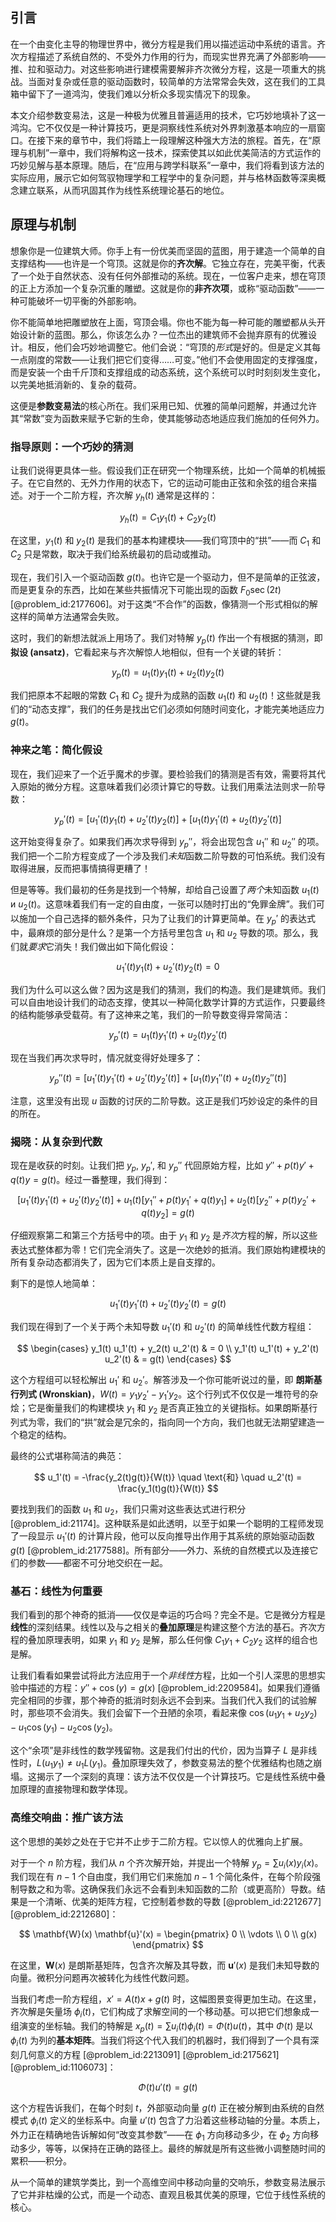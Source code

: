 ## 引言
在一个由变化主导的物理世界中，微分方程是我们用以描述运动中系统的语言。齐次方程描述了系统自然的、不受外力作用的行为，而现实世界充满了外部影响——推、拉和驱动力。对这些影响进行建模需要解非齐次微分方程，这是一项重大的挑战。当面对复杂或任意的驱动函数时，较简单的方法常常会失效，这在我们的工具箱中留下了一道鸿沟，使我们难以分析众多现实情况下的现象。

本文介绍参数变易法，这是一种极为优雅且普遍适用的技术，它巧妙地填补了这一鸿沟。它不仅仅是一种计算技巧，更是洞察线性系统对外界刺激基本响应的一扇窗口。在接下来的章节中，我们将踏上一段理解这种强大方法的旅程。首先，在“原理与机制”一章中，我们将解构这一技术，探索使其以如此优美简洁的方式运作的巧妙见解与基本原理。随后，在“应用与跨学科联系”一章中，我们将看到该方法的实际应用，展示它如何驾驭物理学和工程学中的复杂问题，并与格林函数等深奥概念建立联系，从而巩固其作为线性系统理论基石的地位。

## 原理与机制

想象你是一位建筑大师。你手上有一份优美而坚固的蓝图，用于建造一个简单的自支撑结构——也许是一个穹顶。这就是你的**齐次解**。它独立存在，完美平衡，代表了一个处于自然状态、没有任何外部推动的系统。现在，一位客户走来，想在穹顶的正上方添加一个复杂沉重的雕塑。这就是你的**非齐次项**，或称“驱动函数”——一种可能破坏一切平衡的外部影响。

你不能简单地把雕塑放在上面，穹顶会塌。你也不能为每一种可能的雕塑都从头开始设计新的蓝图。那么，你该怎么办？一位杰出的建筑师不会抛弃原有的优雅设计。相反，他们会巧妙地调整它。他们会说：“穹顶的*形式*是好的。但是定义其每一点刚度的常数——让我们把它们变得……可变。”他们不会使用固定的支撑强度，而是安装一个由千斤顶和支撑组成的动态系统，这个系统可以时时刻刻发生变化，以完美地抵消新的、复杂的载荷。

这便是**参数变易法**的核心所在。我们采用已知、优雅的简单问题解，并通过允许其“常数”变为函数来赋予它新的生命，使其能够动态地适应我们施加的任何外力。

### 指导原则：一个巧妙的猜测

让我们说得更具体一些。假设我们正在研究一个物理系统，比如一个简单的机械振子。在它自然的、无外力作用的状态下，它的运动可能由正弦和余弦的组合来描述。对于一个二阶方程，齐次解 $y_h(t)$ 通常是这样的：

$$
y_h(t) = C_1 y_1(t) + C_2 y_2(t)
$$

在这里，$y_1(t)$ 和 $y_2(t)$ 是我们的基本构建模块——我们穹顶中的“拱”——而 $C_1$ 和 $C_2$ 只是常数，取决于我们给系统最初的启动或推动。

现在，我们引入一个驱动函数 $g(t)$。也许它是一个驱动力，但不是简单的正弦波，而是更复杂的东西，比如在某些共振情况下可能出现的函数 $F_0 \sec(2t)$ [@problem_id:2177606]。对于这类“不合作”的函数，像猜测一个形式相似的解这样的简单方法通常会失败。

这时，我们的新想法就派上用场了。我们对特解 $y_p(t)$ 作出一个有根据的猜测，即**拟设 (ansatz)**，它看起来与齐次解惊人地相似，但有一个关键的转折：

$$
y_p(t) = u_1(t) y_1(t) + u_2(t) y_2(t)
$$

我们把原本不起眼的常数 $C_1$ 和 $C_2$ 提升为成熟的函数 $u_1(t)$ 和 $u_2(t)$！这些就是我们的“动态支撑”，我们的任务是找出它们必须如何随时间变化，才能完美地适应力 $g(t)$。

### 神来之笔：简化假设

现在，我们迎来了一个近乎魔术的步骤。要检验我们的猜测是否有效，需要将其代入原始的微分方程。这意味着我们必须计算它的导数。让我们用乘法法则求一阶导数：

$$
y_p'(t) = [u_1'(t) y_1(t) + u_2'(t) y_2(t)] + [u_1(t) y_1'(t) + u_2(t) y_2'(t)]
$$

这开始变得复杂了。如果我们再次求导得到 $y_p''$，将会出现包含 $u_1''$ 和 $u_2''$ 的项。我们把一个二阶方程变成了一个涉及我们*未知*函数二阶导数的可怕系统。我们没有取得进展，反而把事情搞得更糟了！

但是等等。我们最初的任务是找到一个特解，却给自己设置了*两个*未知函数 $u_1(t)$ и $u_2(t)$。这意味着我们有一定的自由度，一张可以随时打出的“免罪金牌”。我们可以施加一个自己选择的额外条件，只为了让我们的计算更简单。在 $y_p'$ 的表达式中，最麻烦的部分是什么？是第一个方括号里包含 $u_1$ 和 $u_2$ 导数的项。那么，我们就*要求*它消失！我们做出如下简化假设：

$$
u_1'(t) y_1(t) + u_2'(t) y_2(t) = 0
$$

我们为什么可以这么做？因为这是我们的猜测，我们的构造。我们是建筑师。我们可以自由地设计我们的动态支撑，使其以一种简化数学计算的方式运作，只要最终的结构能够承受载荷。有了这神来之笔，我们的一阶导数变得异常简洁：

$$
y_p'(t) = u_1(t) y_1'(t) + u_2(t) y_2'(t)
$$

现在当我们再次求导时，情况就变得好处理多了：

$$
y_p''(t) = [u_1'(t) y_1'(t) + u_2'(t) y_2'(t)] + [u_1(t) y_1''(t) + u_2(t) y_2''(t)]
$$

注意，这里没有出现 $u$ 函数的讨厌的二阶导数。这正是我们巧妙设定的条件的目的所在。

### 揭晓：从复杂到代数

现在是收获的时刻。让我们把 $y_p$, $y_p'$, 和 $y_p''$ 代回原始方程，比如 $y'' + p(t) y' + q(t) y = g(t)$。经过一番整理，我们得到：

$$
[u_1'(t) y_1'(t) + u_2'(t) y_2'(t)] + u_1(t)[y_1'' + p(t) y_1' + q(t) y_1] + u_2(t)[y_2'' + p(t) y_2' + q(t) y_2] = g(t)
$$

仔细观察第二和第三个方括号中的项。由于 $y_1$ 和 $y_2$ 是*齐次*方程的解，所以这些表达式整体都为零！它们完全消失了。这是一次绝妙的抵消。我们原始构建模块的所有复杂动态都消失了，因为它们本质上是自支撑的。

剩下的是惊人地简单：

$$
u_1'(t) y_1'(t) + u_2'(t) y_2'(t) = g(t)
$$

我们现在得到了一个关于两个未知导数 $u_1'(t)$ 和 $u_2'(t)$ 的简单线性代数方程组：

$$
\begin{cases}
y_1(t) u_1'(t) + y_2(t) u_2'(t) & = 0 \\
y_1'(t) u_1'(t) + y_2'(t) u_2'(t) & = g(t)
\end{cases}
$$

这个方程组可以轻松解出 $u_1'$ 和 $u_2'$。解答涉及一个你可能听说过的量，即 **朗斯基行列式 (Wronskian)**，$W(t) = y_1 y_2' - y_1' y_2$。这个行列式不仅仅是一堆符号的杂烩；它是衡量我们的构建模块 $y_1$ 和 $y_2$ 是否真正独立的关键指标。如果朗斯基行列式为零，我们的“拱”就会是冗余的，指向同一个方向，我们也就无法期望建造一个稳定的结构。

最终的公式堪称简洁的典范：

$$
u_1'(t) = -\frac{y_2(t)g(t)}{W(t)} \quad \text{和} \quad u_2'(t) = \frac{y_1(t)g(t)}{W(t)}
$$

要找到我们的函数 $u_1$ 和 $u_2$，我们只需对这些表达式进行积分 [@problem_id:21174]。这种联系是如此透明，以至于如果一个聪明的工程师发现了一段显示 $u_1'(t)$ 的计算片段，他可以反向推导出作用于其系统的原始驱动函数 $g(t)$ [@problem_id:2177588]。所有部分——外力、系统的自然模式以及连接它们的参数——都密不可分地交织在一起。

### 基石：线性为何重要

我们看到的那个神奇的抵消——仅仅是幸运的巧合吗？完全不是。它是微分方程是**线性**的深刻结果。线性以及与之相关的**叠加原理**是构建这整个方法的基石。齐次方程的叠加原理表明，如果 $y_1$ 和 $y_2$ 是解，那么任何像 $C_1 y_1 + C_2 y_2$ 这样的组合也是解。

让我们看看如果尝试将此方法应用于一个*非线性*方程，比如一个引人深思的思想实验中描述的方程：$y'' + \cos(y) = g(x)$ [@problem_id:2209584]。如果我们遵循完全相同的步骤，那个神奇的抵消时刻永远不会到来。当我们代入我们的试验解时，那些项不会消失。我们会留下一个丑陋的余项，看起来像 $\cos(u_1 y_1 + u_2 y_2) - u_1 \cos(y_1) - u_2 \cos(y_2)$。

这个“余项”是非线性的数学残留物。这是我们付出的代价，因为当算子 $L$ 是非线性时，$L(u_1 y_1) \neq u_1 L(y_1)$。叠加原理失效了，参数变易法的整个优雅结构也随之崩塌。这揭示了一个深刻的真理：该方法不仅仅是一个计算技巧。它是线性系统中叠加原理的直接物理和数学体现。

### 高维交响曲：推广该方法

这个思想的美妙之处在于它并不止步于二阶方程。它以惊人的优雅向上扩展。

对于一个 $n$ 阶方程，我们从 $n$ 个齐次解开始，并提出一个特解 $y_p = \sum u_i(x) y_i(x)$。我们现在有 $n-1$ 个自由度，我们用它们来施加 $n-1$ 个简化条件，在每个阶段强制导数之和为零。这确保我们永远不会看到未知函数的二阶（或更高阶）导数。结果是一个清晰、优美的矩阵方程，它控制着参数的导数 [@problem_id:2212677] [@problem_id:2212680]：

$$
\mathbf{W}(x) \mathbf{u}'(x) = \begin{pmatrix} 0 \\ \vdots \\ 0 \\ g(x) \end{pmatrix}
$$

在这里，$\mathbf{W}(x)$ 是朗斯基矩阵，包含齐次解及其导数，而 $\mathbf{u}'(x)$ 是我们未知导数的向量。微积分问题再次被转化为线性代数问题。

当我们考虑一阶方程组，$x' = A(t)x + g(t)$ 时，这幅图景变得更加生动。在这里，齐次解是矢量场 $\phi_i(t)$，它们构成了求解空间的一个移动基。可以把它们想象成一组演变的坐标轴。我们的特解是 $x_p(t) = \sum u_i(t) \phi_i(t) = \Phi(t)u(t)$，其中 $\Phi(t)$ 是以 $\phi_i(t)$ 为列的**基本矩阵**。当我们将这个代入我们的机器时，我们得到了一个具有深刻几何意义的方程 [@problem_id:2213091] [@problem_id:2175621] [@problem_id:1106073]：

$$
\Phi(t) u'(t) = g(t)
$$

这个方程告诉我们，在每个时刻 $t$，外部驱动向量 $g(t)$ 正在被分解到由系统的自然模式 $\phi_i(t)$ 定义的坐标系中。向量 $u'(t)$ 包含了力沿着这些移动轴的分量。本质上，外力正在精确地告诉解如何“改变其参数”——在 $\phi_1$ 方向移动多少，在 $\phi_2$ 方向移动多少，等等，以保持在正确的路径上。最终的解就是所有这些微小调整随时间的累积——积分。

从一个简单的建筑学类比，到一个高维空间中移动向量的交响乐，参数变易法展示了它并非枯燥的公式，而是一个动态、直观且极其优美的原理，它位于线性系统的核心。

